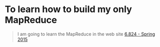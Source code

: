 # To learn how to build my only MapReduce
> I am going to learn the MapReduce in the web site [6.824 - Spring 2015](http://nil.csail.mit.edu/6.824/2015/)

